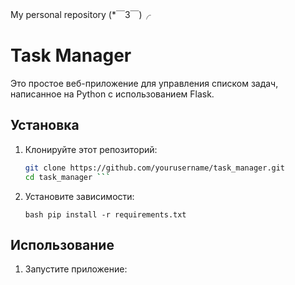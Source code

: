 My personal repository (*￣3￣)╭
# Task Manager

Это простое веб-приложение для управления списком задач, написанное на Python с использованием Flask.

## Установка

1. Клонируйте этот репозиторий:

   ```bash
   git clone https://github.com/yourusername/task_manager.git
   cd task_manager ```

2. Установите зависимости:

   ```bash pip install -r requirements.txt ```

## Использование

1. Запустите приложение:

   ```bash python app.py
